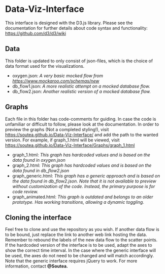 # Data-Viz-Interface

This interface is designed with the D3.js library. Please see the documentation for further details about code syntax and functionality: https://github.com/d3/d3/wiki 

## Data
This folder is updated to only consist of json-files, which is the choice of data format used for the visualizations.

- oxygen.json: *A very basic mocked flow from https://www.mockaroo.com/schemas/new*
- db_flow1.json: *A more realistic attempt on a mocked database flow.*
- db_flow2.json: *Another realistic version of a mocked database flow.*

## Graphs
Each file in this folder has code-comments for guiding. In case the code is unfamiliar or difficult to follow, please look at the documentation. In order to preview the graphs (Not a completed styling!), visit https://soutea.github.io/Data-Viz-Interface/ and add the path to the wanted version. For example, if graph_1.html will be viewed, visit https://soutea.github.io/Data-Viz-Interface/Graphs/graph_1.html

- graph_1.html: *This graph has hardcoded values and is based on the data found in oxygen.json*
- graph_2.html: *This graph has hardcoded values and is based on the data found in db_flow2.json*
- graph_generic.html: *This graph has a generic approach and is based on the data found in db_flow2.json. Note that it is not available to preview without customization of the code. Instead, the primary purpose is for code review.*
- graph_animated.html: *This graph is outdated and belongs to an older prototype. Has working transitions, allowing a dynamic toggling.*

## Cloning the interface
Feel free to clone and use the repository as you wish. If another data flow is to be bound, just replace the link to another web link hosting the data. Remember to rebound the labels of the new data flow to the scatter points. If the hardcoded version of the interface is to be used, adapt the axes to show the correct time interval. In the case where the generic interface will be used, the axes do not need to be changed and will match accordingly. Note that the generic interface requires jQuery to work. For more information, contact **@Soutea.**
